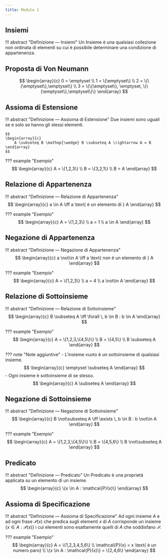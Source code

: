 ```yaml
---
title: Modulo 1
---
```


## Insiemi

!!! abstract "Definizione ― Insiemi"
    Un Insieme è una qualsiasi collezione non ordinata di elementi su cui è possibile determinare una condizione di appartenenza.

## Proposta di Von Neumann

$$
    \begin{array}{c}
        0 = \emptyset \\
        1 = \{\emptyset\} \\
        2 = \{\{\emptyset\},\emptyset\} \\
        3 = \{\{\emptyset\}, \emptyset, \{\{\emptyset\},\emptyset\}\}
    \end{array}
$$

## Assioma di Estensione
!!! abstract "Definizione ― Assioma di Estensione"
    Due insiemi sono uguali se e solo se hanno gli stessi elementi.

    $$
    \begin{array}{c}
        A \subseteq B \mathop{\wedge} B \subseteq A \rightarrow A = B
    \end{array}
    $$


??? example "Esempio"
    $$
    \begin{array}{c}
        A = \{1,2,3\} \\
        B = \{3,2,1\} \\
        B = A
    \end{array}
    $$

## Relazione di Appartenenza
!!! abstract "Definizione ― Relazione di Appartenenza"
    $$
    \begin{array}{c}
        a \in A \iff a \text{ è un elemento di } A
    \end{array}
    $$

??? example "Esempio"
    $$
    \begin{array}{c}
        A = \{1,2,3\} \\
        a = 1 \\
        a \in A
    \end{array}
    $$

## Negazione di Appartenenza
!!! abstract "Definizione ― Negazione di Appartenenza"
    $$
    \begin{array}{c}
        a \not\in A \iff a \text{ non è un elemento di } A
    \end{array}
    $$

??? example "Esempio"
    $$
    \begin{array}{c}
        A = \{1,2,3\} \\
        a = 4 \\
        a \not\in A
    \end{array}
    $$

## Relazione di Sottoinsieme
!!! abstract "Definizione ― Relazione di Sottoinsieme"
    $$
    \begin{array}{c}
        B \subseteq A \iff \forall \, b \in B : b \in A
    \end{array}
    $$

??? example "Esempio"
    $$
    \begin{array}{c}
        A = \{1,2,3,\{4,5\}\} \\
        B = \{4,5\} \\
        B \subseteq A
    \end{array}
    $$

??? note "Note aggiuntive"
    - L'insieme vuoto è un sottoinsieme di qualsiasi insieme.
    $$
    \begin{array}{c}
        \emptyset \subseteq A
    \end{array}
    $$
    - Ogni insieme è sottoinsieme di se stesso.
    $$
    \begin{array}{c}
        A \subseteq A
    \end{array}
    $$

## Negazione di Sottoinsieme
!!! abstract "Definizione ― Negazione di Sottoinsieme"
    $$
    \begin{array}{c}
        B \not\subseteq A \iff \exists \, b \in B : b \not\in A
    \end{array}
    $$

??? example "Esempio"
    $$
    \begin{array}{c}
        A = \{1,2,3,\{4,5\}\} \\
        B = \{4,5,6\} \\
        B \not\subseteq A
    \end{array}
    $$

## Predicato
!!! abstract "Definizione ― Predicato"
    Un Predicato è una proprietà applicata su un elemento di un insieme.
    $$
    \begin{array}{c}
        \{x \in A : \mathcal{P}(x)\}
    \end{array}
    $$

## Assioma di Specificazione
!!! abstract "Definizione ― Assioma di Specificazione"
    Ad ogni insieme $A$ e ad ogni frase $\mathcal{P}(x)$ che predica sugli elementi $x$ di $A$ corrisponde un insieme $\{x \in A : \mathcal{P}(x)\}$ i cui elementi sono esattamente quelli di $A$ che soddisfano $\mathcal{P}$.

??? example "Esempio"
    $$
    \begin{array}{c}
        A = \{1,2,3,4,5,6\} \\
        \mathcal{P}(x) = x \text{ è un numero paro} \\
        \{x \in A : \mathcal{P}(x)\} = \{2,4,6\}
    \end{array}
    $$